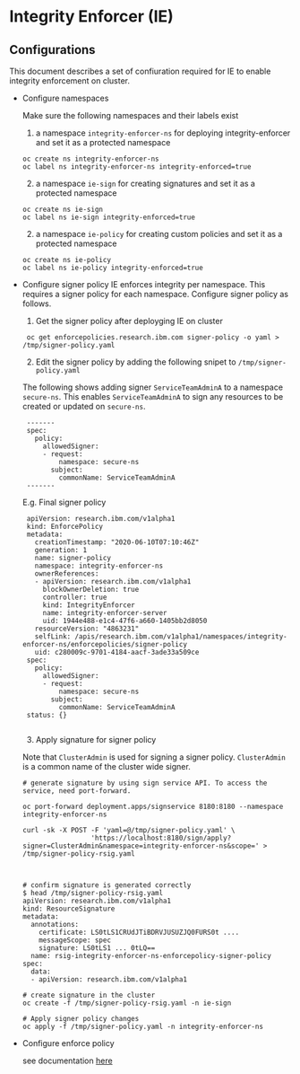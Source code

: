 # Integrity Enforcer (IE)

## Configurations
This document describes a set of confiuration required for IE to enable integrity enforcement on cluster.

- Configure namespaces

  Make sure the following namespaces and their labels exist

  1. a namespace `integrity-enforcer-ns` for deploying integrity-enforcer and set it as a protected namespace
    ```
    oc create ns integrity-enforcer-ns
    oc label ns integrity-enforcer-ns integrity-enforced=true    
    ```

  2. a namespace `ie-sign` for creating signatures and set it as a protected namespace
    ```
    oc create ns ie-sign
    oc label ns ie-sign integrity-enforced=true    
    ```
  2.  a namespace `ie-policy` for creating custom policies and set it as a protected namespace
    ```
    oc create ns ie-policy
    oc label ns ie-policy integrity-enforced=true    
    ``` 

- Configure signer policy
    IE enforces integrity per namespace. This requires a signer policy for each namespace. Configure signer policy as follows.
  
  1. Get the signer policy after deployging IE on cluster
    
   ```
    oc get enforcepolicies.research.ibm.com signer-policy -o yaml > /tmp/signer-policy.yaml
   ```
   
  2. Edit the signer policy by adding the following snipet to `/tmp/signer-policy.yaml`
   
   The following shows adding signer `ServiceTeamAdminA` to a namespace `secure-ns`. This enables `ServiceTeamAdminA` to sign any resources to be created or updated on `secure-ns`.
   
   ```
    -------
    spec:
      policy:
        allowedSigner:
        - request:
            namespace: secure-ns
          subject:
            commonName: ServiceTeamAdminA
    -------
   ```
   
   E.g. Final signer policy
   ```
    apiVersion: research.ibm.com/v1alpha1
    kind: EnforcePolicy
    metadata:
      creationTimestamp: "2020-06-10T07:10:46Z"
      generation: 1
      name: signer-policy
      namespace: integrity-enforcer-ns
      ownerReferences:
      - apiVersion: research.ibm.com/v1alpha1
        blockOwnerDeletion: true
        controller: true
        kind: IntegrityEnforcer
        name: integrity-enforcer-server
        uid: 1944e488-e1c4-47f6-a660-1405bb2d8050
      resourceVersion: "4863231"
      selfLink: /apis/research.ibm.com/v1alpha1/namespaces/integrity-enforcer-ns/enforcepolicies/signer-policy
      uid: c280009c-9701-4184-aacf-3ade33a509ce
    spec:
      policy:
        allowedSigner:
        - request:
            namespace: secure-ns
          subject:
            commonName: ServiceTeamAdminA
    status: {}
     
   ```
   
  3. Apply signature for signer policy

   Note that `ClusterAdmin` is used for signing a signer policy.  `ClusterAdmin` is a common name of the cluster wide signer.
  
   ```
   # generate signature by using sign service API. To access the service, need port-forward.  
   
   oc port-forward deployment.apps/signservice 8180:8180 --namespace integrity-enforcer-ns

   curl -sk -X POST -F 'yaml=@/tmp/signer-policy.yaml' \
                    'https://localhost:8180/sign/apply?signer=ClusterAdmin&namespace=integrity-enforcer-ns&scope=' > /tmp/signer-policy-rsig.yaml
                    
 

   # confirm signature is generated correctly 
   $ head /tmp/signer-policy-rsig.yaml
   apiVersion: research.ibm.com/v1alpha1
   kind: ResourceSignature
   metadata:
     annotations:
       certificate: LS0tLS1CRUdJTiBDRVJUSUZJQ0FURS0t ....
       messageScope: spec
       signature: LS0tLS1 ... 0tLQ==
     name: rsig-integrity-enforcer-ns-enforcepolicy-signer-policy
   spec:
     data:
     - apiVersion: research.ibm.com/v1alpha1

   # create signature in the cluster
   oc create -f /tmp/signer-policy-rsig.yaml -n ie-sign
   
   # Apply signer policy changes
   oc apply -f /tmp/signer-policy.yaml -n integrity-enforcer-ns
   ```

   
- Configure enforce policy 
  
  see documentation [here](README_FOR_ENFORCE_POLICY.md)
  

  
